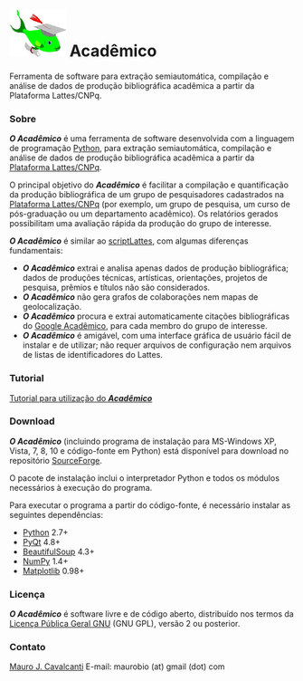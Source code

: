 # <img src="images\schlfish.jpg" alt="schlfish" style="zoom:50%;" /> Acadêmico

Ferramenta de software para extração semiautomática, compilação e análise de dados de produção bibliográfica acadêmica a partir da Plataforma Lattes/CNPq.

### Sobre

***O Acadêmico*** é uma ferramenta de software desenvolvida com a linguagem de programação [Python](http://www.python.org/), para extração semiautomática, compilação e análise de dados de produção bibliográfica acadêmica a partir da [Plataforma Lattes/CNPq](http://lattes.cnpq.br/).

O principal objetivo do ***Acadêmico*** é facilitar a compilação e quantificação da produção bibliográfica de um grupo de pesquisadores cadastrados na [Plataforma Lattes/CNPq](http://lattes.cnpq.br/) (por exemplo, um grupo de pesquisa, um curso de pós-graduação ou um departamento acadêmico). Os relatórios gerados possibilitam uma avaliação rápida da produção do grupo de interesse.

***O Acadêmico*** é similar ao [scriptLattes](http://scriptlattes.sourceforge.net/), com algumas diferenças fundamentais:

- ***O Acadêmico*** extrai e analisa apenas dados de produção bibliográfica; dados de produções técnicas, artísticas, orientações, projetos de pesquisa, prêmios e títulos não são considerados.
- ***O Acadêmico*** não gera grafos de colaborações nem mapas de geolocalização.
- ***O Acadêmico*** procura e extrai automaticamente citações bibliográficas do [Google Acadêmico](http://scholar.google.com/), para cada membro do grupo de interesse.
- ***O Acadêmico*** é amigável, com uma interface gráfica de usuário fácil de instalar e de utilizar; não requer arquivos de configuração nem arquivos de listas de identificadores do Lattes.

### Tutorial

[Tutorial para utilização do ***Acadêmico***](http://oacademico.sourceforge.net/help/)

### Download

***O Acadêmico*** (incluindo programa de instalação para MS-Windows XP, Vista, 7, 8, 10 e código-fonte em Python) está disponível para download no repositório [SourceForge](http://sourceforge.net/projects/oacademico/).

O pacote de instalação inclui o interpretador Python e todos os módulos necessários à execução do programa.

Para executar o programa a partir do código-fonte, é necessário instalar as seguintes dependências:

- [Python](http://www.python.org) 2.7+ 
- [PyQt](http://www.riverbankcomputing.com/software/pyqt) 4.8+
- [BeautifulSoup](http://oacademico.sourceforge.net/www.crummy.com/software/BeautifulSoup) 4.3+ 
- [NumPy](http://www.numpy.org/) 1.4+
- [Matplotlib](http://www.matplotlib.org/) 0.98+ 

### Licença

***O Acadêmico*** é software livre e de código aberto, distribuído nos termos da [Licença Pública Geral GNU](http://www.magnux.org/doc/GPL-pt_BR.txt) (GNU GPL), versão 2 ou posterior.

### Contato

[Mauro J. Cavalcanti](mailto:maurobio@gmail.com)
E-mail: maurobio (at) gmail (dot) com